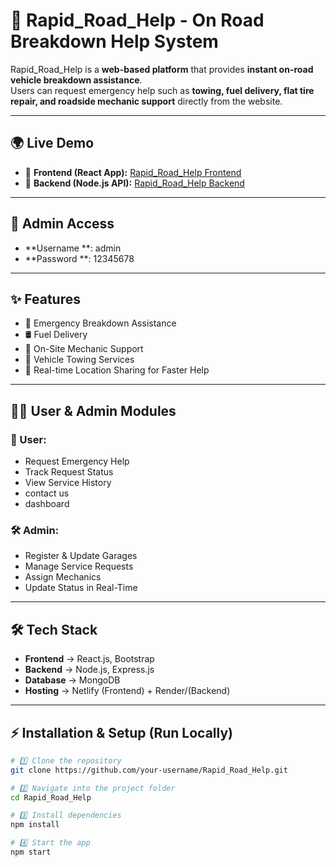 # 🚗 Rapid_Road_Help - On Road Breakdown Help System

Rapid_Road_Help is a **web-based platform** that provides **instant on-road vehicle breakdown assistance**.  
Users can request emergency help such as **towing, fuel delivery, flat tire repair, and roadside mechanic support** directly from the website.  

---

## 🌍 Live Demo
- 🔹 **Frontend (React App):** [Rapid_Road_Help Frontend](https://roadbuddy-help.netlify.app/)  
- 🔹 **Backend (Node.js API):** [Rapid_Road_Help Backend](https://rapidroadhelp-backend.onrender.com)  

---

## 🔑 Admin Access
- **Username **: admin 
- **Password **: 12345678 
---

## ✨ Features
- 🚨 Emergency Breakdown Assistance  
- 🛢️ Fuel Delivery  
- 🔧 On-Site Mechanic Support  
- 🚙 Vehicle Towing Services  
- 📍 Real-time Location Sharing for Faster Help  

---

## 👨‍💻 User & Admin Modules

### 👤 User:
- Request Emergency Help  
- Track Request Status  
- View Service History  
- contact us
- dashboard

### 🛠️ Admin:
- Register & Update Garages  
- Manage Service Requests  
- Assign Mechanics 
- Update Status in Real-Time  

---

## 🛠️ Tech Stack
- **Frontend** → React.js, Bootstrap 
- **Backend** → Node.js, Express.js  
- **Database** → MongoDB  
- **Hosting** → Netlify (Frontend) + Render/(Backend)  

---

## ⚡ Installation & Setup (Run Locally)
```bash
# 1️⃣ Clone the repository
git clone https://github.com/your-username/Rapid_Road_Help.git

# 2️⃣ Navigate into the project folder
cd Rapid_Road_Help

# 3️⃣ Install dependencies
npm install

# 4️⃣ Start the app
npm start
